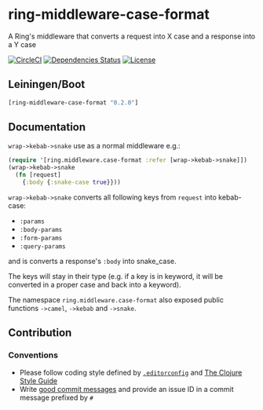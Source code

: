 ring-middleware-case-format
===========================


A Ring's middleware that converts a request into X case and a response into a Y case

[![CircleCI](https://circleci.com/gh/druids/ring-middleware-case-format.svg?style=svg)](https://circleci.com/gh/druids/ring-middleware-case-format)
[![Dependencies Status](https://jarkeeper.com/druids/ring-middleware-case-format/status.png)](https://jarkeeper.com/druids/ring-middleware-case-format)
[![License](https://img.shields.io/badge/MIT-Clause-blue.svg)](https://opensource.org/licenses/MIT)


Leiningen/Boot
--------------

```clojure
[ring-middleware-case-format "0.2.0"]
```

Documentation
-------------

`wrap->kebab->snake` use as a normal middleware e.g.:

```clojure
(require '[ring.middleware.case-format :refer [wrap->kebab->snake]])
(wrap->kebab->snake
  (fn [request]
    {:body {:snake-case true}}))
```

`wrap->kebab->snake` converts all following keys from `request` into kebab-case:
  - `:params`
  - `:body-params`
  - `:form-params`
  - `:query-params`

and is converts a response's `:body` into snake\_case.

The keys will stay in their type (e.g. if a key is in keyword, it will be converted in a proper case and back into
 a keyword).

The namespace `ring.middleware.case-format` also exposed public functions `->camel`, `->kebab` and `->snake`.

Contribution
------------

### Conventions

* Please follow coding style defined by [`.editorconfig`](http://editorconfig.org)
 and [The Clojure Style Guide](https://github.com/bbatsov/clojure-style-guide)
* Write [good commit messages](https://chris.beams.io/posts/git-commit/)
 and provide an issue ID in a commit message prefixed by `#`
